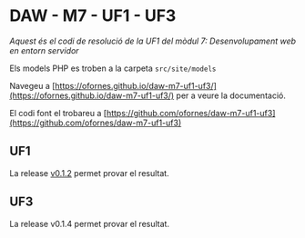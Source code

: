 # DAW - M7 - UF1 - UF3

*Aquest és el codi de resolució de la UF1 del mòdul 7: Desenvolupament web en entorn servidor*

Els models PHP es troben a la carpeta `src/site/models`

Navegeu a [https://ofornes.github.io/daw-m7-uf1-uf3/](https://ofornes.github.io/daw-m7-uf1-uf3/) per a veure la documentació.

El codi font el trobareu a [https://github.com/ofornes/daw-m7-uf1-uf3](https://github.com/ofornes/daw-m7-uf1-uf3)

## UF1

La release [v0.1.2](https://github.com/ofornes/daw-m7-uf1-uf3/releases/tag/v0.1.2) permet provar el resultat.

## UF3

La release v0.1.4 permet provar el resultat.

